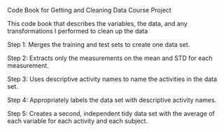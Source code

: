 Code Book for Getting and Cleaning Data Course Project

This code book that describes the variables, the data, and any transformations I performed to clean up the data

Step 1: Merges the training and test sets to create one data set.

Step 2: Extracts only the measurements on the mean and STD for each measurement.

Step 3: Uses descriptive activity names to name the activities in the data set.

Step 4: Appropriately labels the data set with descriptive activity names.

Step 5: Creates a second, independent tidy data set with the average of each variable for each activity and each subject.

